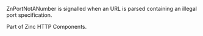 ZnPortNotANumber is signalled when an URL is parsed containing an illegal port specification.

Part of Zinc HTTP Components.